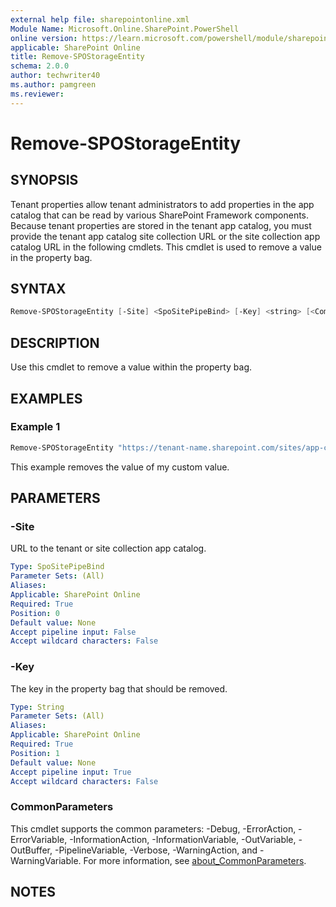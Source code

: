 ```yaml
---
external help file: sharepointonline.xml
Module Name: Microsoft.Online.SharePoint.PowerShell
online version: https://learn.microsoft.com/powershell/module/sharepoint-online/remove-spostorageentity
applicable: SharePoint Online
title: Remove-SPOStorageEntity
schema: 2.0.0
author: techwriter40
ms.author: pamgreen
ms.reviewer:
---
```


# Remove-SPOStorageEntity

## SYNOPSIS

Tenant properties allow tenant administrators to add properties in the app catalog that can be read by various SharePoint Framework components. Because tenant properties are stored in the tenant app catalog, you must provide the tenant app catalog site collection URL or the site collection app catalog URL in the following cmdlets.
This cmdlet is used to remove a value in the property bag.

## SYNTAX

```powershell
Remove-SPOStorageEntity [-Site] <SpoSitePipeBind> [-Key] <string> [<CommonParameters>]
```

## DESCRIPTION

Use this cmdlet to remove a value within the property bag.

## EXAMPLES

### Example 1

```powershell
Remove-SPOStorageEntity "https://tenant-name.sharepoint.com/sites/app-catalog" -Key "MyCustomValue"
```

This example removes the value of my custom value.

## PARAMETERS

### -Site

URL to the tenant or site collection app catalog.

```yaml
Type: SpoSitePipeBind
Parameter Sets: (All)
Aliases:
Applicable: SharePoint Online
Required: True
Position: 0
Default value: None
Accept pipeline input: False
Accept wildcard characters: False
```

### -Key

The key in the property bag that should be removed.

```yaml
Type: String
Parameter Sets: (All)
Aliases:
Applicable: SharePoint Online
Required: True
Position: 1
Default value: None
Accept pipeline input: True
Accept wildcard characters: False
```

### CommonParameters

This cmdlet supports the common parameters: -Debug, -ErrorAction, -ErrorVariable, -InformationAction, -InformationVariable, -OutVariable, -OutBuffer, -PipelineVariable, -Verbose, -WarningAction, and -WarningVariable. For more information, see [about_CommonParameters](https://go.microsoft.com/fwlink/p/?LinkID=113216).

## NOTES
